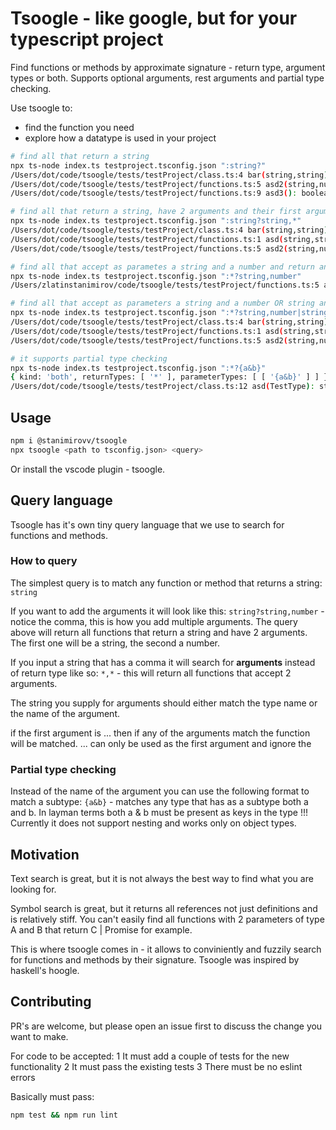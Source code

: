 # Tsoogle - like google, but for your typescript project

Find functions or methods by approximate signature - return type, argument types or both.
Supports optional arguments, rest arguments and partial type checking.

Use tsoogle to:
* find the function you need
* explore how a datatype is used in your project

```bash
# find all that return a string
npx ts-node index.ts testproject.tsconfig.json ":string?"      
/Users/dot/code/tsoogle/tests/testProject/class.ts:4 bar(string,string): string
/Users/dot/code/tsoogle/tests/testProject/functions.ts:5 asd2(string,number): string
/Users/dot/code/tsoogle/tests/testProject/functions.ts:9 asd3(): boolean | Record<string, string>

# find all that return a string, have 2 arguments and their first argument is a string
npx ts-node index.ts testproject.tsconfig.json ":string?string,*"
/Users/dot/code/tsoogle/tests/testProject/class.ts:4 bar(string,string): string
/Users/dot/code/tsoogle/tests/testProject/functions.ts:1 asd(string,string): string
/Users/dot/code/tsoogle/tests/testProject/functions.ts:5 asd2(string,number): string

# find all that accept as parametes a string and a number and return anything
npx ts-node index.ts testproject.tsconfig.json ":*?string,number"
/Users/zlatinstanimirov/code/tsoogle/tests/testProject/functions.ts:5 asd2(string,number): string

# find all that accept as parameters a string and a number OR string and return anything
npx ts-node index.ts testproject.tsconfig.json ":*?string,number|string"
/Users/dot/code/tsoogle/tests/testProject/class.ts:4 bar(string,string): string
/Users/dot/code/tsoogle/tests/testProject/functions.ts:1 asd(string,string): string
/Users/dot/code/tsoogle/tests/testProject/functions.ts:5 asd2(string,number): strin

# it supports partial type checking
npx ts-node index.ts testproject.tsconfig.json ":*?{a&b}"
{ kind: 'both', returnTypes: [ '*' ], parameterTypes: [ [ '{a&b}' ] ] }
/Users/dot/code/tsoogle/tests/testProject/class.ts:12 asd(TestType): string
```
## Usage
```bash
npm i @stanimirovv/tsoogle
npx tsoogle <path to tsconfig.json> <query>
```

Or install the vscode plugin - tsoogle.

## Query language

Tsoogle has it's own tiny query language that we use to search for functions and methods.

### How to query
The simplest query is to match any function or method that returns a string:
`string`    

If you want to add the arguments it will look like this:
`string?string,number` - notice the comma, this is how you add multiple arguments.
The query above will return all functions that return a string and have 2 arguments. The first one will be a string, the second a number.

If you input a string that has a comma it will search for **arguments** instead of return type like so:
`*,*` - this will return all functions that accept 2 arguments.

The string you supply for arguments should either match the type name or the name of the argument.

if the first argument is ... then if any of the arguments match the function will be matched.
... can only be used as the first argument and ignore the 

### Partial type checking
Instead of the name of the argument you can use the following format to match a subtype:
`{a&b}` - matches any type that has as a subtype both a and b. In layman terms both a & b must be present as keys in the type
!!! Currently it does not support nesting and works only on object types.

## Motivation

Text search is great, but it is not always the best way to find what you are looking for.

Symbol search is great, but it returns all references not just definitions and is relatively stiff.
You can't easily find all functions with 2 parameters of type A and B that return C | Promise<C> for example.

This is where tsoogle comes in - it allows to conviniently and fuzzily search for functions and methods by their signature.
Tsoogle was inspired by haskell's hoogle.

## Contributing
PR's are welcome, but please open an issue first to discuss the change you want to make.

For code to be accepted:
1 It must add a couple of tests for the new functionality
2 It must pass the existing tests
3 There must be no eslint errors

Basically must pass:
```bash
npm test && npm run lint
```
